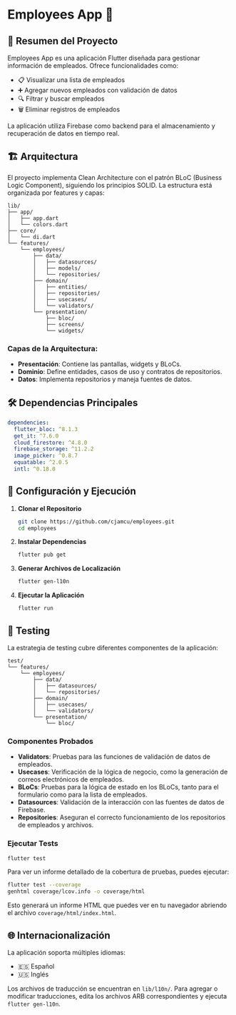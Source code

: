# Employees App 📱

## 📝 Resumen del Proyecto

Employees App es una aplicación Flutter diseñada para gestionar información de empleados. Ofrece funcionalidades como:

- 📋 Visualizar una lista de empleados
- ➕ Agregar nuevos empleados con validación de datos
- 🔍 Filtrar y buscar empleados
- 🗑️ Eliminar registros de empleados

La aplicación utiliza Firebase como backend para el almacenamiento y recuperación de datos en tiempo real.

## 🏗️ Arquitectura

El proyecto implementa Clean Architecture con el patrón BLoC (Business Logic Component), siguiendo los principios SOLID. La estructura está organizada por features y capas:

```
lib/
├── app/
│   ├── app.dart
│   └── colors.dart
├── core/
│   └── di.dart
└── features/
    └── employees/
        ├── data/
        │   ├── datasources/
        │   ├── models/
        │   └── repositories/
        ├── domain/
        │   ├── entities/
        │   ├── repositories/
        │   ├── usecases/
        │   └── validators/
        └── presentation/
            ├── bloc/
            ├── screens/
            └── widgets/
```

### Capas de la Arquitectura:

- **Presentación**: Contiene las pantallas, widgets y BLoCs.
- **Dominio**: Define entidades, casos de uso y contratos de repositorios.
- **Datos**: Implementa repositorios y maneja fuentes de datos.

## 🛠️  Dependencias Principales

```yaml
dependencies:
  flutter_bloc: ^8.1.3
  get_it: ^7.6.0
  cloud_firestore: ^4.8.0
  firebase_storage: ^11.2.2
  image_picker: ^0.8.7
  equatable: ^2.0.5
  intl: ^0.18.0
```

## 🚀 Configuración y Ejecución

1. **Clonar el Repositorio**
   ```bash
   git clone https://github.com/cjamcu/employees.git
   cd employees
   ```

2. **Instalar Dependencias**
   ```bash
   flutter pub get
   ```

3. **Generar Archivos de Localización**
   ```bash
   flutter gen-l10n
   ```
   
4. **Ejecutar la Aplicación**
   ```bash
   flutter run
   ```

## 🧪 Testing

La estrategia de testing cubre diferentes componentes de la aplicación:

```
test/
└── features/
    └── employees/
        ├── data/
        │   ├── datasources/
        │   └── repositories/
        ├── domain/
        │   ├── usecases/
        │   └── validators/
        └── presentation/
            └── bloc/
```

### Componentes Probados

- **Validators**: Pruebas para las funciones de validación de datos de empleados.
- **Usecases**: Verificación de la lógica de negocio, como la generación de correos electrónicos de empleados.
- **BLoCs**: Pruebas para la lógica de estado en los BLoCs, tanto para el formulario como para la lista de empleados.
- **Datasources**: Validación de la interacción con las fuentes de datos de Firebase.
- **Repositories**: Aseguran el correcto funcionamiento de los repositorios de empleados y archivos.

### Ejecutar Tests

```bash
flutter test
```

Para ver un informe detallado de la cobertura de pruebas, puedes ejecutar:

```bash
flutter test --coverage
genhtml coverage/lcov.info -o coverage/html
```

Esto generará un informe HTML que puedes ver en tu navegador abriendo el archivo `coverage/html/index.html`.

## 🌐 Internacionalización

La aplicación soporta múltiples idiomas:

- 🇪🇸 Español
- 🇺🇸 Inglés

Los archivos de traducción se encuentran en `lib/l10n/`. Para agregar o modificar traducciones, edita los archivos ARB correspondientes y ejecuta `flutter gen-l10n`.

